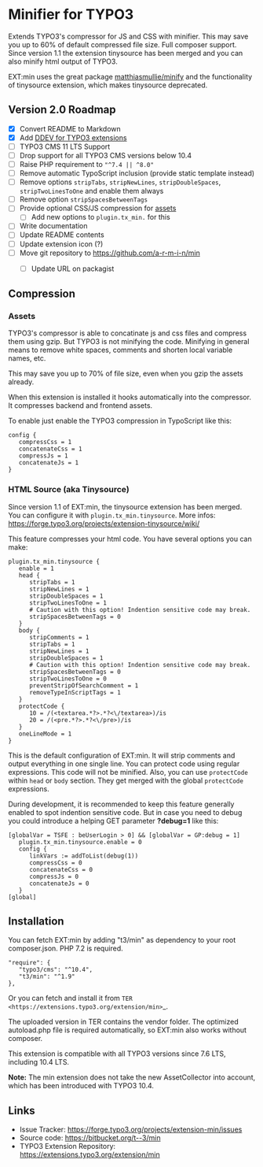 # Minifier for TYPO3

Extends TYPO3's compressor for JS and CSS with minifier. This may save you up to 60% of default compressed file size.
Full composer support. Since version 1.1 the extension tinysource has been merged and you can also minify html output
of TYPO3.

EXT:min uses the great package [matthiasmullie/minify](https://packagist.org/packages/matthiasmullie/minify) and
the functionality of tinysource extension, which makes tinysource deprecated.


## Version 2.0 Roadmap

- [X] Convert README to Markdown
- [X] Add [DDEV for TYPO3 extensions](https://github.com/a-r-m-i-n/ddev-for-typo3-extensions)
- [ ] TYPO3 CMS 11 LTS Support
- [ ] Drop support for all TYPO3 CMS versions below 10.4
- [ ] Raise PHP requirement to `"^7.4 || ^8.0"`
- [ ] Remove automatic TypoScript inclusion (provide static template instead)
- [ ] Remove options `stripTabs`, `stripNewLines`, `stripDoubleSpaces`, `stripTwoLinesToOne` and enable them always
- [ ] Remove option `stripSpacesBetweenTags`
- [ ] Provide optional CSS/JS compression for [assets](https://docs.typo3.org/other/typo3/view-helper-reference/master/en-us/typo3/fluid/latest/Asset/Index.html)
  - [ ] Add new options to `plugin.tx_min.` for this 
- [ ] Write documentation
- [ ] Update README contents
- [ ] Update extension icon (?)
- [ ] Move git repository to https://github.com/a-r-m-i-n/min
  - [ ] Update URL on packagist



## Compression

### Assets

TYPO3's compressor is able to concatinate js and css files and compress them using gzip. But TYPO3 is not minifying
the code. Minifying in general means to remove white spaces, comments and shorten local variable names, etc.

This may save you up to 70% of file size, even when you gzip the assets already.

When this extension is installed it hooks automatically into the compressor. It compresses backend and frontend assets.

To enable just enable the TYPO3 compression in TypoScript like this:

```
config {
   compressCss = 1
   concatenateCss = 1
   compressJs = 1
   concatenateJs = 1
}
```

### HTML Source (aka Tinysource)

Since version 1.1 of EXT:min, the tinysource extension has been merged. You can configure it
with `plugin.tx_min.tinysource`. More infos: https://forge.typo3.org/projects/extension-tinysource/wiki/

This feature compresses your html code. You have several options you can make:

```
plugin.tx_min.tinysource {
   enable = 1
   head {
      stripTabs = 1
      stripNewLines = 1
      stripDoubleSpaces = 1
      stripTwoLinesToOne = 1
      # Caution with this option! Indention sensitive code may break.
      stripSpacesBetweenTags = 0
   }
   body {
      stripComments = 1
      stripTabs = 1
      stripNewLines = 1
      stripDoubleSpaces = 1
      # Caution with this option! Indention sensitive code may break.
      stripSpacesBetweenTags = 0
      stripTwoLinesToOne = 0
      preventStripOfSearchComment = 1
      removeTypeInScriptTags = 1
   }
   protectCode {
      10 = /(<textarea.*?>.*?<\/textarea>)/is
      20 = /(<pre.*?>.*?<\/pre>)/is
   }
   oneLineMode = 1
}
```

This is the default configuration of EXT:min. It will strip comments and output everything in one single line.
You can protect code using regular expressions. This code will not be minified. Also, you can use `protectCode` within
`head` or `body` section. They get merged with the global `protectCode` expressions.

During development, it is recommended to keep this feature generally enabled to spot indention sensitive code.
But in case you need to debug you could introduce a helping GET parameter **?debug=1** like this:

```
[globalVar = TSFE : beUserLogin > 0] && [globalVar = GP:debug = 1]
   plugin.tx_min.tinysource.enable = 0
   config {
      linkVars := addToList(debug(1))
      compressCss = 0
      concatenateCss = 0
      compressJs = 0
      concatenateJs = 0
   }
[global]
```

## Installation

You can fetch EXT:min by adding "t3/min" as dependency to your root composer.json. PHP 7.2 is required.

```
"require": {
   "typo3/cms": "^10.4",
   "t3/min": "^1.9"
},
```

Or you can fetch and install it from `TER <https://extensions.typo3.org/extension/min>`_.

The uploaded version in TER contains the vendor folder. The optimized autoload.php file is required automatically,
so EXT:min also works without composer.

This extension is compatible with all TYPO3 versions since 7.6 LTS, including 10.4 LTS.


**Note:** The min extension does not take the new AssetCollector into account, which has been introduced with TYPO3 10.4.


## Links

* Issue Tracker: https://forge.typo3.org/projects/extension-min/issues
* Source code: https://bitbucket.org/t--3/min
* TYPO3 Extension Repository: https://extensions.typo3.org/extension/min
